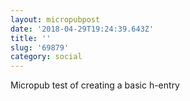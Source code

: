 ```yaml
---
layout: micropubpost
date: '2018-04-29T19:24:39.643Z'
title: ''
slug: '69879'
category: social
---
```

Micropub test of creating a basic h-entry
